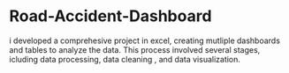 # Road-Accident-Dashboard
i developed a comprehesive project in excel, creating mutliple dashboards and tables to analyze the data. This process involved several stages, icluding data processing, data cleaning , and data visualization.
